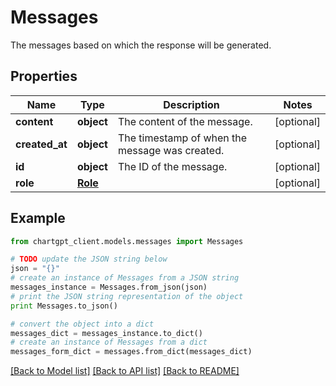 # Messages

The messages based on which the response will be generated.

## Properties
Name | Type | Description | Notes
------------ | ------------- | ------------- | -------------
**content** | **object** | The content of the message. | [optional] 
**created_at** | **object** | The timestamp of when the message was created. | [optional] 
**id** | **object** | The ID of the message. | [optional] 
**role** | [**Role**](Role.md) |  | [optional] 

## Example

```python
from chartgpt_client.models.messages import Messages

# TODO update the JSON string below
json = "{}"
# create an instance of Messages from a JSON string
messages_instance = Messages.from_json(json)
# print the JSON string representation of the object
print Messages.to_json()

# convert the object into a dict
messages_dict = messages_instance.to_dict()
# create an instance of Messages from a dict
messages_form_dict = messages.from_dict(messages_dict)
```
[[Back to Model list]](../README.md#documentation-for-models) [[Back to API list]](../README.md#documentation-for-api-endpoints) [[Back to README]](../README.md)


